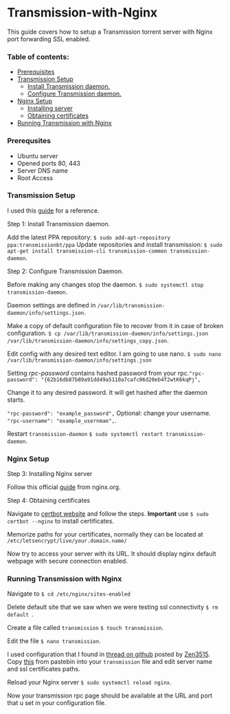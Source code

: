 # Transmission-with-Nginx
This guide covers how to setup a Transmission torrent server with Nginx port forwarding SSL enabled.
### Table of contents: 
- [Prerequisites](#prereq)
- [Transmission Setup](#tsetup)
	- [Install Transmission daemon.](#tinstall)
	- [Configure Transmission daemon.](#tconf)
- [Nginx Setup](#nsetup)
	- [Installing server](#ninstall)
	- [Obtaining certificates](#obcert)
- [Running Transmission with Nginx](#runtr)

### <a name="prereq"></a> Prerequsites

* Ubuntu server
* Opened ports 80, 443
* Server DNS name
* Root Access


### <a name="tsetup"></a> Transmission Setup
I used this [guide](https://help.ubuntu.com/community/TransmissionHowTo) for a reference.

Step 1: Install Transmission daemon. <a name="tinstall"></a>

Add the latest PPA repository: `$ sudo add-apt-repository ppa:transmissionbt/ppa`
Update repositories and install transmission: `$ sudo apt-get install transmission-cli transmission-common transmission-daemon`.

Step 2: Configure  Transmission Daemon<a name="tconf"></a>.

Before making any changes stop the daemon. 
`$ sudo systemctl stop transmission-daemon`.

Daemon settings are defined in `/var/lib/transmission-daemon/info/settings.json`.

Make a copy of default configuration file to recover from it in case of broken configuration.
`$ cp /var/lib/transmission-daemon/info/settings.json /var/lib/transmission-daemon/info/settings_copy.json`.

Edit config with any desired text editor. I am going to use nano. `$ sudo nano /var/lib/transmission-daemon/info/settings.json`

Setting <em>rpc-password</em> contains hashed password from your rpc.`"rpc-password": "{62b16db87b89a91dd49a5110a7cafc06d20eb4f2wtK6kqPj",` 

Change it to any desired password. It will get hashed after the daemon starts.

``"rpc-password": "example_password",``
Optional: change your username.
`"rpc-username": "example_usernmae",`.

Restart `transmission-daemon`
`$ sudo systemctl restart transmission-daemon`.

### Nginx Setup <a name="nsetup"></a>
Step 3: Installing Nginx server <a name="ninstall"></a>

Follow this official [guide](https://nginx.org/en/linux_packages.html) from nginx.org.

Step 4: Obtaining certificates <a name="obcert"></a>

Navigate to [certbot website](https://certbot.eff.org/instructions?ws=nginx&os=snap) and follow the steps. **Important** use `$ sudo certbot --nginx` to install certificates. 

Memorize paths for your certificates, normally they can be located at `/etc/letsencrypt/live/your.domain.name/`

Now try to access your server with its URL. It should display nginx default webpage with secure connection enabled.

### Running Transmission with Nginx<a name="runtr"></a>
Navigate to `$ cd /etc/nginx/sites-enabled`

Delete default site that we saw when we were testing ssl connectivity `$ rm default `.

Create a file called `transmission` `$ touch transmission`.

Edit the file `$ nano transmission`.

I used configuration that I found in [thread on github](https://gist.github.com/Belphemur/47f76c40defef0269615) posted by [Zen3515](https://gist.github.com/Zen3515). Copy [this](https://pastebin.com/htVrnpbD) from pastebin into your `transmission` file and edit server name and ssl certificates paths.

Reload your Nginx server `$ sudo systemctl reload nginx`.

Now your transmission rpc page should be available at the URL and port that u  set in your configuration file.
